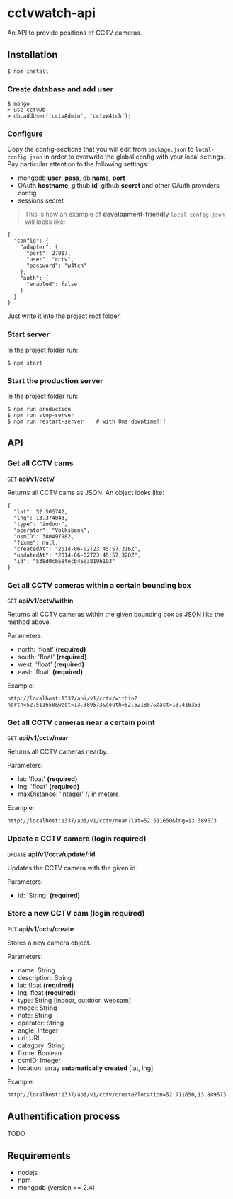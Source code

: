 # cctvwatch-api

An API to provide positions of CCTV cameras.

## Installation
```
$ npm install
```

### Create database and add user
```
$ mongo
> use cctvDb
> db.addUser('cctvAdmin', 'cctvw4tch');
```

### Configure
Copy the config-sections that you will edit from ```package.json``` to ```local-config.json``` in order to overwrite the global config with your local settings.
Pay particular attention to the following settings:
- mongodb **user**, **pass**, db **name**, **port**
- OAuth **hostname**, github **id**, github **secret** and other OAuth providers config
- sessions secret

>This is how an example of **development-friendly** ```local-config.json``` will looks like:
```
{
  "config": {
    "adapter": {
      "port": 27017,
      "user": "cctv",
      "password": "w4tch"
    },
    "auth": {
      "enabled": false
    }
  }
}
```
Just write it into the project root folder.

### Start server
In the project folder run:
```
$ npm start
```

### Start the production server
In the project folder run:
```
$ npm run production 
$ npm run stop-server
$ npm run restart-server    # with 0ms downtime!!!
```


## API

### Get all CCTV cams

```GET``` **api/v1/cctv/** 

Returns all CCTV cams as JSON. An object looks like:

```
{
  "lat": 52.505742,
  "lng": 13.374043,
  "type": "indoor",
  "operator": "Volksbank",
  "osmID": 380497982,
  "fixme": null,
  "createdAt": "2014-06-02T23:45:57.316Z",
  "updatedAt": "2014-06-02T23:45:57.328Z",
  "id": "538d0cb58fecb45e3819b193"
}
```

### Get all CCTV cameras within a certain bounding box

```GET``` **api/v1/cctv/within** 

Returns all CCTV cameras within the given bounding box as JSON like the method above.

Parameters:

*   north: 'float' **(required)**
*   south: 'float' **(required)**
*   west: 'float' **(required)**
*   east: 'float' **(required)**

Example:

```
http://localhost:1337/api/v1/cctv/within?north=52.511650&west=13.389573&south=52.521887&east=13.416353
```

### Get all CCTV cameras near a certain point

```GET``` **api/v1/cctv/near** 

Returns all CCTV cameras nearby.

Parameters:

*   lat: 'float' **(required)**
*   lng: 'float' **(required)**
*   maxDistance: 'integer' // in meters


Example:

```
http://localhost:1337/api/v1/cctv/near?lat=52.511650&lng=13.389573
```

### Update a CCTV camera (login required)

```UPDATE``` **api/v1/cctv/update/:id** 

Updates the CCTV camera with the given id.

Parameters:

*   id: 'String' **(required)**


### Store a new CCTV cam (login required)

```PUT``` **api/v1/cctv/create**

Stores a new camera object.

Parameters:
*   name: String
*   description: String
*   lat: float **(required)**
*   lng: float **(required)**
*   type: String [indoor, outdoor, webcam]
*   model: String
*   note:  String
*   operator: String
*   angle: Integer
*   url: URL
*   category: String
*   fixme: Boolean
*   osmID: Integer
*   location: array **automatically created** [lat, lng]


Example:

```
http://localhost:1337/api/v1/cctv/create?location=52.711650,13.889573
```

## Authentification process
  TODO

## Requirements

*   nodejs
*   npm
*   mongodb (version >= 2.4)
